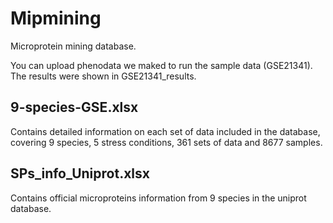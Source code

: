 # Mipmining
Microprotein mining database.  
  
You can upload phenodata we maked to run the sample data (GSE21341).  
The results were shown in GSE21341_results.  

9-species-GSE.xlsx  
---
Contains detailed information on each set of data included in the database, covering 9 species, 5 stress conditions, 361 sets of data and 8677 samples.  

SPs_info_Uniprot.xlsx  
---
Contains official microproteins information from 9 species in the uniprot database.
